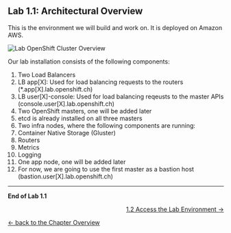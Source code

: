 ## Lab 1.1: Architectural Overview

This is the environment we will build and work on. It is deployed on Amazon AWS.

![Lab OpenShift Cluster Overview](../resources/11_ops-techlab.png)

Our lab installation consists of the following components:
1. Two Load Balancers
  1. LB app[X]: Used for load balancing requests to the routers (*.app[X].lab.openshift.ch)
  1. LB user[X]-console: Used for load balancing reqeusts to the master APIs (console.user[X].lab.openshift.ch)
1. Two OpenShift masters, one will be added later
  1. etcd is already installed on all three masters
1. Two infra nodes, where the following components are running:
  1. Container Native Storage (Gluster)
  1. Routers
  1. Metrics
  1. Logging
1. One app node, one will be added later
1. For now, we are going to use the first master as a bastion host (bastion.user[X].lab.openshift.ch)


---

**End of Lab 1.1**

<p width="100px" align="right"><a href="12_access_environment.md">1.2 Access the Lab Environment →</a></p>

[← back to the Chapter Overview](10_warmup.md)
